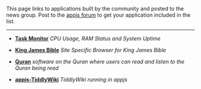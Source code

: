 This page links to applications built by the community and posted to the news group. Post to the [appjs forum](https://groups.google.com/forum/#!forum/appjs-dev) to get your application included in the list.

---

* __[Task Monitor](https://github.com/composite/appjs/downloads)__
 _CPU Usage, RAM Status and System Uptime_

* __[King James Bible](http://www.kingjamesbiblesociety.org/avbible/download/AvBible_Setup.exe)__
_Site Specific Browser for King James Bible_

* __[Quran](http://sourceforge.net/projects/quranterjemah/)__
_software on the Quran where users can read and listen to the Quran being read_

* __[appjs-TiddlyWiki](https://github.com/sihorton/appjs-TiddlyWiki/downloads)__
_TiddlyWiki running in appjs_
